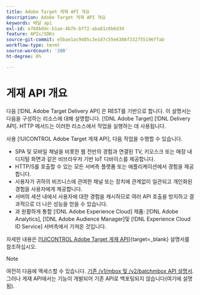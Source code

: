 ```yaml
---
title: Adobe Target 게재 API 개요
description: Adobe Target 게재 API 개요
keywords: 배달 api
exl-id: e760bddc-b1ae-4b7b-bff2-aba81c6b6d34
feature: APIs/SDKs
source-git-commit: e5bae1ac9485c3e1d7c55e6386f332755196ffab
workflow-type: tm+mt
source-wordcount: '200'
ht-degree: 0%

---
```


# 게재 API 개요

다음 [!DNL Adobe Target Delivery API] 은 REST를 기반으로 합니다. 이 설명서는 다음을 구성하는 리소스에 대해 설명합니다. [!DNL Adobe Target] [!DNL Delivery API]. HTTP 메서드는 이러한 리소스에서 작업을 실행하는 데 사용됩니다.

사용 [!UICONTROL Adobe Target 게재 API], 다음 작업을 수행할 수 있습니다.

* SPA 및 모바일 채널을 비롯한 웹 전반의 경험과 연결된 TV, 키오스크 또는 매장 내 디지털 화면과 같은 비브라우저 기반 IoT 디바이스를 제공합니다.
* HTTP/S를 호출할 수 있는 모든 서버측 플랫폼 또는 애플리케이션에서 경험을 제공합니다.
* 사용자가 귀하의 비즈니스에 관여한 채널 또는 장치에 관계없이 일관되고 개인화된 경험을 사용자에게 제공합니다.
* 서버의 세션 내에서 사용자에 대한 경험을 캐시하므로 여러 API 호출을 방지하고 결과적으로 더 나은 성능을 얻을 수 있습니다.
* 과 원활하게 통합 [!DNL Adobe Experience Cloud] 제품: [!DNL Adobe Analytics], [!DNL Adobe Audience Manager]및 [!DNL Experience Cloud ID Service] 서버측에서 가져온 것입니다.

자세한 내용은 [[!UICONTROL Adobe Target 게재 API]](https://developer.adobe.com/target/implement/delivery-api/){target=_blank} 설명서를 참조하십시오.

>[!NOTE]
>
>여전히 다음에 액세스할 수 있습니다. [기존 /v1/mbox 및 /v2/batchmbox API 설명서](https://developers.adobetarget.com/api/legacy-api/index.html). 그러나 게재 API에서는 기능이 개발되어 기존 API로 백포팅되지 않습니다(여기에 설명됨).
